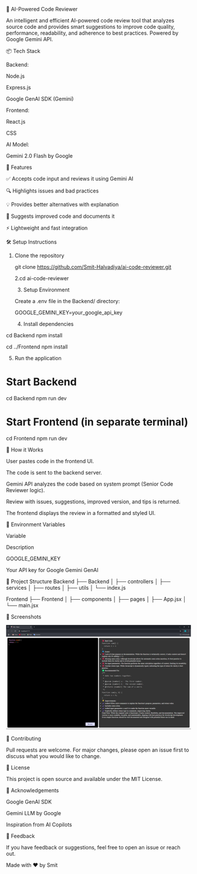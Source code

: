 🧠 AI-Powered Code Reviewer

An intelligent and efficient AI-powered code review tool that analyzes source code and provides smart suggestions to improve code quality, performance, readability, and adherence to best practices. Powered by Google Gemini API.

📦 Tech Stack

Backend:

Node.js

Express.js

Google GenAI SDK (Gemini)

Frontend:

React.js

CSS

AI Model:

Gemini 2.0 Flash by Google

🚀 Features

✅ Accepts code input and reviews it using Gemini AI

🔍 Highlights issues and bad practices

💡 Provides better alternatives with explanation

📝 Suggests improved code and documents it

⚡ Lightweight and fast integration

🛠️ Setup Instructions

1. Clone the repository
   
   git clone https://github.com/Smit-Halvadiya/ai-code-reviewer.git

   2.cd ai-code-reviewer

   3. Setup Environment

   Create a .env file in the Backend/ directory:

   GOOGLE_GEMINI_KEY=your_google_api_key

   4. Install dependencies

cd Backend
npm install

cd ../Frontend
npm install

5. Run the application

# Start Backend
cd Backend
npm run dev

# Start Frontend (in separate terminal)
cd Frontend
npm run dev

🧠 How it Works

User pastes code in the frontend UI.

The code is sent to the backend server.

Gemini API analyzes the code based on system prompt (Senior Code Reviewer logic).

Review with issues, suggestions, improved version, and tips is returned.

The frontend displays the review in a formatted and styled UI.

🔐 Environment Variables

Variable

Description

GOOGLE_GEMINI_KEY

Your API key for Google Gemini GenAI

📁 Project Structure
Backend
├── Backend
│   ├── controllers
│   ├── services
│   ├── routes
│   ├── utils
│   └── index.js

Frontend
├── Frontend
│   ├── components
│   ├── pages
│   ├── App.jsx
│   └── main.jsx

📸 Screenshots

![Alt text](./assets/codeReviewer.png)

🤝 Contributing

Pull requests are welcome. For major changes, please open an issue first to discuss what you would like to change.

📄 License

This project is open source and available under the MIT License.

🙏 Acknowledgements

Google GenAI SDK

Gemini LLM by Google

Inspiration from AI Copilots

💬 Feedback

If you have feedback or suggestions, feel free to open an issue or reach out.

Made with ❤️ by Smit

